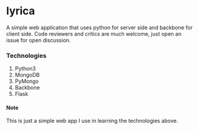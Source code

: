 # lyrica
A simple web application that uses python for server side and backbone for client side.
Code reviewers and critics are much welcome, just open an issue for open discussion.

### Technologies
1. Python3
2. MongoDB
3. PyMongo
4. Backbone
5. Flask

#### Note
This is just a simple web app I use in learning the technologies above.

